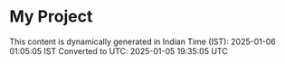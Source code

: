 # My Project

This content is dynamically generated in Indian Time (IST): 2025-01-06 01:05:05 IST
Converted to UTC: 2025-01-05 19:35:05 UTC

